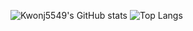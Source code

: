 ![Kwonj5549's GitHub stats](https://github-readme-stats.vercel.app/api?username=Kwonj5549&show_icons=true&theme=radical&rank_icon=github&card_height=1000)
![Top Langs](https://github-readme-stats.vercel.app/api/top-langs/?username=Kwonj5549&theme=radical)
